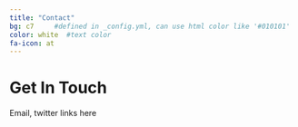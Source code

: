 ```yaml
---
title: "Contact"
bg: c7     #defined in _config.yml, can use html color like '#010101'
color: white  #text color
fa-icon: at 
---
```


# Get In Touch

Email, twitter links here
